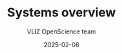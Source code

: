---
title: Systems overview
author: VLIZ OpenScience team
date: 2025-02-06
category: Jekyll
layout: post
permalink: /documentation/systems-overview/
has_children: true
---